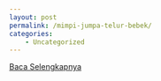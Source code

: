 ```yaml
---
layout: post
permalink: /mimpi-jumpa-telur-bebek/
categories:
    - Uncategorized
---
```


[Baca Selengkapnya](/04)